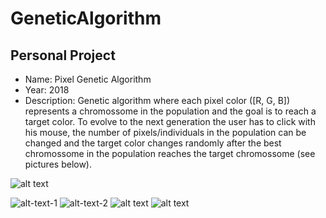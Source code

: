 # GeneticAlgorithm

Personal Project
--------

- Name: Pixel Genetic Algorithm
- Year: 2018
- Description: Genetic algorithm where each pixel color ([R, G, B]) represents a chromossome in the population and the goal is to reach a target color.
To evolve to the next generation the user has to click with his mouse, the number of pixels/individuals in the population can be changed and the target color changes randomly after the best chromossome in the population reaches the target chromossome (see pictures below).

![alt text](https://github.com/filipenovais/PixelGeneticAlgorithm/blob/master/pixelGAinit.png)

![alt-text-1](https://github.com/filipenovais/PixelGeneticAlgorithm/blob/master/pixelGA5x5.png) ![alt-text-2](https://github.com/filipenovais/PixelGeneticAlgorithm/blob/master/pixelGA30x30.png)
![alt text](https://github.com/filipenovais/PixelGeneticAlgorithm/blob/master/pixelGAfinifsh.png)
![alt text](https://github.com/filipenovais/PixelGeneticAlgorithm/blob/master/pixelGAnewtarget.png)

